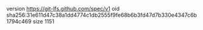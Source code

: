 version https://git-lfs.github.com/spec/v1
oid sha256:31e611d47c38a1dd4774c1db2555f9fe68b6b3fd47d7b330e4347c6b1794c469
size 1151
